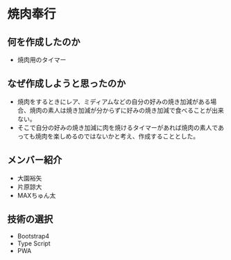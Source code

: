 # 焼肉奉行

## 何を作成したのか
- 焼肉用のタイマー

## なぜ作成しようと思ったのか
- 焼肉をするときにレア、ミディアムなどの自分の好みの焼き加減がある場合、焼肉の素人は焼き加減が分からずに好みの焼き加減で食べることが出来ない。
- そこで自分の好みの焼き加減に肉を焼けるタイマーがあれば焼肉の素人であっても焼肉を楽しめるのではないかと考え、作成することとした。

## メンバー紹介
- 大園裕矢
- 片原諒大
- MAXちゅん太

## 技術の選択
- Bootstrap4
- Type Script
- PWA
